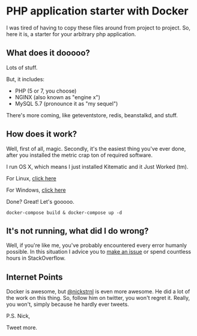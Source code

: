 # PHP application starter with Docker

I was tired of having to copy these files around from project to project. So, here it is, a starter for your arbitrary php application.

## What does it dooooo?

Lots of stuff.

But, it includes:

* PHP (5 or 7, you choose)
* NGINX (also known as "engine x")
* MySQL 5.7 (pronounce it as "my sequel")

There's more coming, like geteventstore, redis, beanstalkd, and stuff.

## How does it work?

Well, first of all, magic. Secondly, it's the easiest thing you've ever done, after you installed the metric crap ton of required software.

I run OS X, which means I just installed Kitematic and it Just Worked (tm).

For Linux, [click here](http://lmgtfy.com?q=install+docker+on+linux)

For Windows, [click here](http://lmgtfy.com?q=install+docker+on+windows)

Done? Great! Let's gooooo.

`docker-compose build & docker-compose up -d`

## It's not running, what did I do wrong?

Well, if you're like me, you've probably encountered every error humanly possible.
In this situation I advice you to [make an issue](https://github.com/mitchellvanw/php-app-docker/issues/new) or spend countless hours in StackOverflow.

## Internet Points

Docker is awesome, but [@nickstrnl](https://twitter.com/nickstrnl) is even more awesome. He did a lot of the work on this thing.
So, follow him on twitter, you won't regret it. Really, you won't, simply because he hardly ever tweets.

P.S. Nick,

Tweet more.